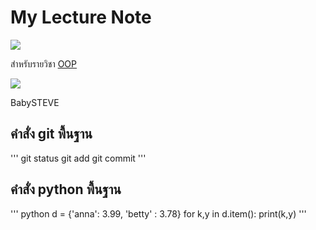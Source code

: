 # My Lecture Note
![](https://cdn.pixabay.com/photo/2018/01/14/23/12/nature-3082832_640.jpg)

สำหรับรายวิชา [OOP](https://beckham-4567.github.io)

![](./![peaceful_place_2-wallpaper-1920x1080](https://github.com/beckham-4567/beckham-4567.github.io/assets/159878216/d875adf7-b5a6-42a6-b770-21d6004c9ffa)
)

BabySTEVE

## คำสั่ง git พื้นฐาน
'''
git status
git add
git commit
'''

## คำสั่ง python พื้นฐาน
''' python
d = {'anna': 3.99, 'betty' : 3.78}
for k,y in d.item():
  print(k,y)
'''
